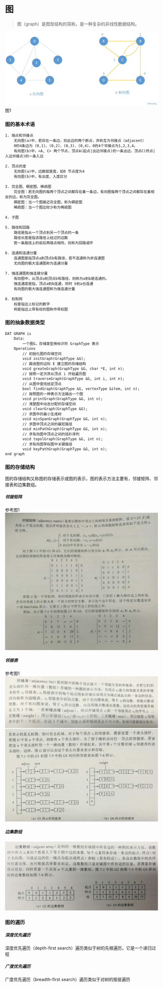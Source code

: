 # 图
>图（graph）是图型结构的简称，是一种复杂的非线性数据结构。


![图](https://github.com/cikewang/DataStruct/blob/master/Z_Images/14_graph_1.jpg)
图1

### 图的基本术语

	1. 端点和邻接点
		无向图(a)中，若存在一条边，则此边的两个断点，并称互为邻接点（adjacent）
		0的4条边为 (0,1)、(0,2)、(0,3)、(0,4)，0的4个邻接点为1,2,3,4。
		有向图(b)中，<A, C> 两个节点，顶点A(起点|出边邻接点)的一条出边，顶点C(终点|入边邻接点)的一条入边
		
	2. 顶点的度
		无向图(a)中，边数就是度，如0 节点度为4
		有向图(b)中，有出度、入度区分
	
	3. 完全图、稠密图、稀疏图
		完全图：若无向图的每两个顶点之间都存在着一条边，有向图每两个顶点之间都存在着相反的边，称为完全图。
		稠密图：当一个图接近完全图，称为稠密图
		稀疏图：当一个图边较少称为稀疏图
		
	4. 子图
		
	5. 路径和回路
		路径是指从一个顶点到另一个顶点的一条
		路径长度是指该路径上经过的边数
		若一条路径上的前后两端点相同，则称为回路或环
		
	6. 连通和连通分量
		连通图是指顶点a到顶点b有路径，若不连通称为非连通图
		无向图的极大连通图称为连通分量
		
	7. 强连通图和强连接分量
		有向图中，从顶点a到顶点b有路径，则称为a到b是连通的。
		强连通度是指，顶点a到b连通，同时 b到a也连通
		有向图的极大强连通图称为强连通分量
	
	8. 权和网
		权是指边上标记的数字
		网是指边上带有权的图称作带权图
		
### 图的抽象数据类型

~~~
DAT GRAPH is
	Data:
		一个图G，存储类型用标识符 GraphType 表示
	Operations
		// 初始化图的存储空间
		void initGraph(GraphType &G);
		// 跟进图的边际 E 建立图的存储结构
		void greateGraph(GraphType &G, char *E, int n);
		// 按照一定次序从顶点 i 开始遍历图
		void traverseGraph(GraphType &G, int i, int n);
		// 从图中查找给定顶点
		bool findGraph(GraphType &G, vertexType &item, int n);
		// 按照图的一种表示方法输出一个图
		void printGraph(GraphType &G, int n);
		// 清楚图中动态分配的存储空间
		void clearGraph(GraphType &G);
		// 求图中的最小生成树
		void minSpanGraph(GraphType &G, int n);
		// 求图中顶点之间的最短路径
		void minPathGraph(GraphType &G, int n);
		// 求有向图中顶点之间的括扑序列
		void topolGraph(GraphType &G, int n);
		// 求有向图带权图中关键路径
		void keyPathGraph(GraphType &G, int n);
end graph
~~~



### 图的存储结构
图的存储结构又称图的存储表示或图的表示，图的表示方法主要有，邻接矩阵、邻接表和边集数组。

##### 邻接矩阵
参考图1
![邻接矩阵](https://github.com/cikewang/DataStruct/blob/master/Z_Images/14_2.jpg)

##### 邻接表
参考图1
![邻接表](https://github.com/cikewang/DataStruct/blob/master/Z_Images/14_3.jpg)
![邻接表](https://github.com/cikewang/DataStruct/blob/master/Z_Images/14_4.jpg)

##### 边集数组
![边集数组](https://github.com/cikewang/DataStruct/blob/master/Z_Images/14_5.jpg)

### 图的遍历

##### 深度优先遍历
深度优先遍历（depth-first search）遍历类似于树的先根遍历，它是一个递归过程

##### 广度优先遍历
广度优先遍历（breadth-first search）遍历类似于对树的按层遍历






	